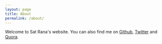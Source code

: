 ```yaml
---
layout: page
title: About
permalink: /about/
---
```


Welcome to Sat Rana's website. You can also find me on
[Github](https://github.com/satrana42),
[Twitter](https://twitter.com/satrana42)
and [Quora](https://www.quora.com/profile/Sat-Rana-3).
